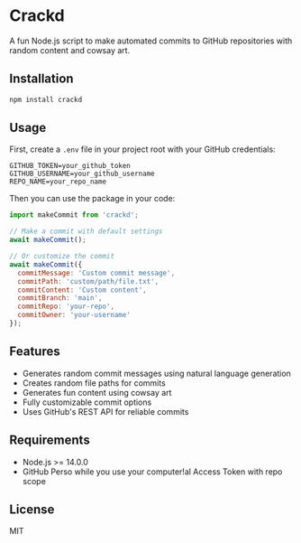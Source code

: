 # Crackd

A fun Node.js script to make automated commits to GitHub repositories with random content and cowsay art.

## Installation

```bash
npm install crackd
```

## Usage

First, create a `.env` file in your project root with your GitHub credentials:

```env
GITHUB_TOKEN=your_github_token
GITHUB_USERNAME=your_github_username
REPO_NAME=your_repo_name
```

Then you can use the package in your code:

```javascript
import makeCommit from 'crackd';

// Make a commit with default settings
await makeCommit();

// Or customize the commit
await makeCommit({
  commitMessage: 'Custom commit message',
  commitPath: 'custom/path/file.txt',
  commitContent: 'Custom content',
  commitBranch: 'main',
  commitRepo: 'your-repo',
  commitOwner: 'your-username'
});
```

## Features

- Generates random commit messages using natural language generation
- Creates random file paths for commits
- Generates fun content using cowsay art
- Fully customizable commit options
- Uses GitHub's REST API for reliable commits

## Requirements

- Node.js >= 14.0.0
- GitHub Perso while you use your computer!al Access Token with repo scope

## License

MIT